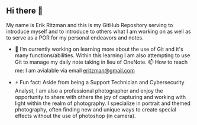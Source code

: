 ## Hi there 👋
My name is Erik Ritzman and this is my GitHub Repository serving to introduce myself and to introduce to others what I am working on as well as to serve as a POR for my personal endeavors and notes.
- 🔭 I’m currently working on learning more about the use of Git and it's many functions/abilities. Within this learning I am also attempting to use Git to manage my daily note taking in lieu of OneNote.
📫 How to reach me: I am avialable via email [eritzman@gmail.com](mailto:eritzman@gmail.com)

- ⚡ Fun fact: Aside from being a Support Technician and Cybersecurity Analyst, I am also a professional photographer and enjoy the opportunity to share with others the joy of capturing and working with light within the realm of photography. I specialize in portrait and themed photography, often finding new and unique ways to create special effects without the use of photoshop (in camera).
<!--
**ERitzman/ERitzman** is a ✨ _special_ ✨ repository because its `README.md` (this file) appears on your GitHub profile.

Here are some ideas to get you started:

- 🔭 I’m currently working on ...
- 🌱 I’m currently learning ...
- 👯 I’m looking to collaborate on ...
- 🤔 I’m looking for help with ...
- 💬 Ask me about ...
- 📫 How to reach me: ...
- 😄 Pronouns: ...
- ⚡ Fun fact: ...
-->

